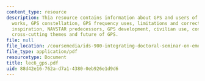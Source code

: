 ```yaml
---
content_type: resource
description: Thia resource contains information about GPS and users of GPS, how it
  works, GPS constellation, GPS frequency uses, limitations and corrections, history,
  inspiration, NAVSTAR predecessors, GPS development, civilian use, consequences,
  cross-cutting themes and future of GPS.
file: null
file_location: /coursemedia/ids-900-integrating-doctoral-seminar-on-emerging-technologies-fall-2005/88d42e16762ad7a143800eb926e1d9d6_lec6_gps.pdf
file_type: application/pdf
resourcetype: Document
title: lec6_gps.pdf
uid: 88d42e16-762a-d7a1-4380-0eb926e1d9d6
---
```

